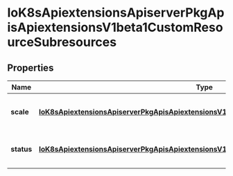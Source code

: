
# IoK8sApiextensionsApiserverPkgApisApiextensionsV1beta1CustomResourceSubresources

## Properties
Name | Type | Description | Notes
------------ | ------------- | ------------- | -------------
**scale** | [**IoK8sApiextensionsApiserverPkgApisApiextensionsV1beta1CustomResourceSubresourceScale**](IoK8sApiextensionsApiserverPkgApisApiextensionsV1beta1CustomResourceSubresourceScale.md) | Scale denotes the scale subresource for CustomResources |  [optional]
**status** | [**IoK8sApiextensionsApiserverPkgApisApiextensionsV1beta1CustomResourceSubresourceStatus**](IoK8sApiextensionsApiserverPkgApisApiextensionsV1beta1CustomResourceSubresourceStatus.md) | Status denotes the status subresource for CustomResources |  [optional]



